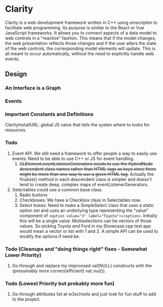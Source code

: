 # Clarity

Clarity is a web development framework written in C++ using emscripten to facilitate web programming. Its purpose is similar to the React or Vue JavaScript frameworks. It allows you to connect aspects of a data model to web controls in a "reactive" fashion. This means that if the model changes, the web presentation reflects those changes and if the user alters the state of the web controls, the corresponding model elements will update. This is all meant to occur automatically, without the need to explicitly handle web events.

## Design

### An Interface is a Graph

### Events ###





### Important Constants and Definitions ###

ClarityInstallURL: global JS value that tells the systen where to looks for resources.


### Todo ###


1. Event API. We still need a framework to offer people a way to easily use events. Need to be able to use C++ or JS for event handling. 
   1. ~~CLElement.eventListenerGenerators needs to use the HybridNode descendent class names rather than HTML tags as keys since there might be more than one way to use a given HTML tag.~~ Actually the finalize() method in each descendent class is simpler and doesn't tend to create deep, complex maps of eventListenerGenerators.
2. Selectables could use a common base class.
   1. Radio buttons
   2. Checkboxes: We have a Checkbox class in Selectables now.
   3. Select boxes: Need to make a SimpleSelect class that uses a static option set and uses an underlying type representing the "value" component of `<option value="3" label="Toyota"></option>`. Initially this will be a single value. Multiselections can be vectors of those values. So picking Toyota *and* Ford in my Showcase.cpp test app would mean a vector or list with 1 and 2. A simple API can be used to modify the options if need be.

### Todo (Cleanups and "doing things right" fixes - Somewhat Lower Priority) ###
1. Go through and replace my improvised val(NULL) constructs with the (presumably more correct/efficient) val::nul()).


### Todo (Lowest Priority but probably more fun) ###
1. Go through attributes list at w3schools and just look for fun stuff to add to the project.
